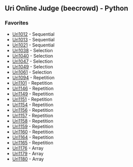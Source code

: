 ## Uri Online Judge (beecrowd) - Python

### Favorites

* [Uri1012](https://github.com/pdaambrosio/Python-Uri/blob/main/Sequential/uri1012.py) - Sequential
* [Uri1013](https://github.com/pdaambrosio/Python-Uri/blob/main/Sequential/uri1013.py) - Sequential
* [Uri1021](https://github.com/pdaambrosio/Python-Uri/blob/main/Sequential/uri1021.py) - Sequential
* [Uri1038](https://github.com/pdaambrosio/Python-Uri/blob/main/Selection/uri1038.py) - Selection
* [Uri1040](https://github.com/pdaambrosio/Python-Uri/blob/main/Selection/uri1040.py) - Selection
* [Uri1047](https://github.com/pdaambrosio/Python-Uri/blob/main/Selection/uri1047.py) - Selection
* [Uri1049](https://github.com/pdaambrosio/Python-Uri/blob/main/Selection/uri1049.py) - Selection
* [Uri1061](https://github.com/pdaambrosio/Python-Uri/blob/main/Selection/uri1061.py) - Selection
* [Uri1094](https://github.com/pdaambrosio/Python-Uri/blob/main/Repetition/uri1094.py) - Repetition
* [Uri1101](https://github.com/pdaambrosio/Python-Uri/blob/main/Repetition/uri1101.py) - Repetition
* [Uri1146](https://github.com/pdaambrosio/Python-Uri/blob/main/Repetition/uri1146.py) - Repetition
* [Uri1149](https://github.com/pdaambrosio/Python-Uri/blob/main/Repetition/uri1149.py) - Repetition
* [Uri1151](https://github.com/pdaambrosio/Python-Uri/blob/main/Repetition/uri1151.py) - Repetition
* [Uri1154](https://github.com/pdaambrosio/Python-Uri/blob/main/Repetition/uri1154.py) - Repetition
* [Uri1156](https://github.com/pdaambrosio/Python-Uri/blob/main/Repetition/uri1156.py) - Repetition
* [Uri1157](https://github.com/pdaambrosio/Python-Uri/blob/main/Repetition/uri1157.py) - Repetition
* [Uri1158](https://github.com/pdaambrosio/Python-Uri/blob/main/Repetition/uri1158.py) - Repetition
* [Uri1159](https://github.com/pdaambrosio/Python-Uri/blob/main/Repetition/uri1159.py) - Repetition
* [Uri1160](https://github.com/pdaambrosio/Python-Uri/blob/main/Repetition/uri1160.py) - Repetition
* [Uri1164](https://github.com/pdaambrosio/Python-Uri/blob/main/Repetition/uri1164.py) - Repetition
* [Uri1165](https://github.com/pdaambrosio/Python-Uri/blob/main/Repetition/uri1165.py) - Repetition
* [Uri1176](https://github.com/pdaambrosio/Python-Uri/blob/main/Array/uri1176.py) - Array
* [Uri1179](https://github.com/pdaambrosio/Python-Uri/blob/main/Array/uri1179.py) - Array
* [Uri1180](https://github.com/pdaambrosio/Python-Uri/blob/main/Array/uri1180.py) - Array